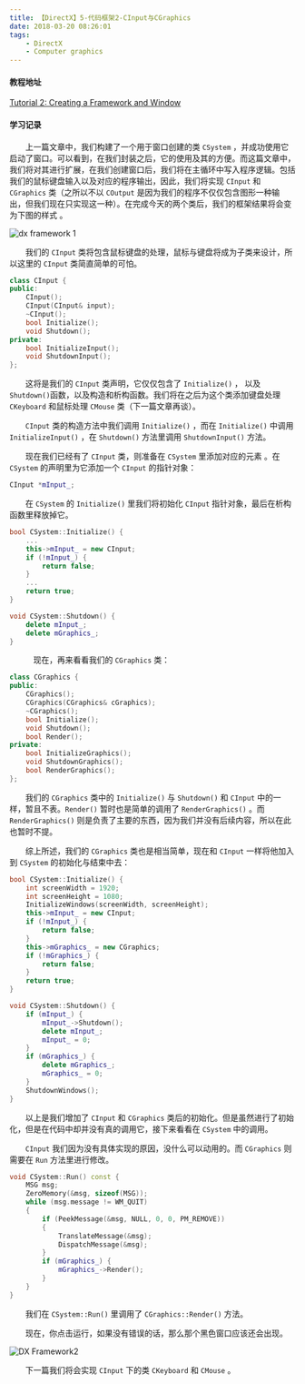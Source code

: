```yaml
---
title: 【DirectX】5-代码框架2-CInput与CGraphics
date: 2018-03-20 08:26:01
tags:
	- DirectX
	- Computer graphics
---
```


#### 教程地址

[Tutorial 2: Creating a Framework and Window](http://www.rastertek.com/dx11tut02.html)

#### 学习记录

&emsp;&emsp;上一篇文章中，我们构建了一个用于窗口创建的类 `CSystem` ，并成功使用它启动了窗口。可以看到，在我们封装之后，它的使用及其的方便。而这篇文章中，我们将对其进行扩展，在我们创建窗口后，我们将在主循环中写入程序逻辑。包括我们的鼠标键盘输入以及对应的程序输出，因此，我们将实现 `CInput` 和 `CGraphics` 类（之所以不以 `COutput` 是因为我们的程序不仅仅包含图形一种输出，但我们现在只实现这一种）。在完成今天的两个类后，我们的框架结果将会变为下图的样式 。

![dx framework 1](https://image.ibb.co/cAdBaH/image.png)

<!--more-->

&emsp;&emsp;我们的 `CInput` 类将包含鼠标键盘的处理，鼠标与键盘将成为子类来设计，所以这里的 `CInput` 类简直简单的可怕。

```c++
class CInput {
public:
	CInput();
	CInput(CInput& input);
	~CInput();
	bool Initialize();
	void Shutdown();
private:
	bool InitializeInput();
	void ShutdownInput();
};
```

&emsp;&emsp;这将是我们的 `CInput` 类声明，它仅仅包含了 `Initialize()`  ， 以及` Shutdown()`函数，以及构造和析构函数。我们将在之后为这个类添加键盘处理 `CKeyboard` 和鼠标处理 `CMouse` 类（下一篇文章再谈）。

&emsp;&emsp;`CInput` 类的构造方法中我们调用 `Initialize()` ，而在 `Initialize()` 中调用 `InitializeInput()` ，在 `Shutdown()` 方法里调用 `ShutdownInput()` 方法。

&emsp;&emsp;现在我们已经有了 `CInput` 类，则准备在 `CSystem` 里添加对应的元素 。在 `CSystem` 的声明里为它添加一个 `CInput` 的指针对象：

```c++
CInput *mInput_;
```

&emsp;&emsp;在 `CSystem` 的 `Initialize()` 里我们将初始化 `CInput` 指针对象，最后在析构函数里释放掉它。

```c++
bool CSystem::Initialize() {
	... 
	this->mInput_ = new CInput;
	if (!mInput_) {
		return false;
	}
	...
	return true;
}

void CSystem::Shutdown() {
	delete mInput_;
	delete mGraphics_;
}
```

&emsp;&emsp;&emsp;现在，再来看看我们的 `CGraphics` 类：

```c++
class CGraphics {
public:
	CGraphics();
	CGraphics(CGraphics& cGraphics);
	~CGraphics();
	bool Initialize();
	void Shutdown();
	bool Render();
private:
	bool InitializeGraphics();
	void ShutdownGraphics();
	bool RenderGraphics();
};
```

&emsp;&emsp;我们的 `CGraphics` 类中的 `Initialize()` 与 `Shutdown()` 和 `CInput` 中的一样，暂且不表。`Render()` 暂时也是简单的调用了 `RenderGraphics()` 。而 `RenderGraphics()` 则是负责了主要的东西，因为我们并没有后续内容，所以在此也暂时不提。

&emsp;&emsp;综上所述，我们的 `CGraphics` 类也是相当简单，现在和 `CInput` 一样将他加入到 `CSystem` 的初始化与结束中去：

```c++
bool CSystem::Initialize() {
	int screenWidth = 1920;
	int screenHeight = 1080;
	InitializeWindows(screenWidth, screenHeight);
	this->mInput_ = new CInput;
	if (!mInput_) {
		return false;
	}
	this->mGraphics_ = new CGraphics;
	if (!mGraphics_) {
		return false;
	}
	return true;
}

void CSystem::Shutdown() {
	if (mInput_) {
		mInput_->Shutdown();
		delete mInput_;
		mInput_ = 0;
	}
	if (mGraphics_) {
		delete mGraphics_;
		mGraphics_ = 0;
	}
	ShutdownWindows();
}
```

&emsp;&emsp;以上是我们增加了 `CInput` 和 `CGraphics` 类后的初始化。但是虽然进行了初始化，但是在代码中却并没有真的调用它，接下来看看在 `CSystem` 中的调用。

&emsp;&emsp;`CInput` 我们因为没有具体实现的原因，没什么可以动用的。而 `CGraphics` 则需要在 `Run` 方法里进行修改。

```c++
void CSystem::Run() const {
	MSG msg;
	ZeroMemory(&msg, sizeof(MSG));
	while (msg.message != WM_QUIT)
	{
		if (PeekMessage(&msg, NULL, 0, 0, PM_REMOVE))
		{
			TranslateMessage(&msg);
			DispatchMessage(&msg);
		}
		if (mGraphics_) {
			mGraphics_->Render();
		}
	}
}
```

&emsp;&emsp;我们在 `CSystem::Run()` 里调用了 `CGraphics::Render()` 方法。

&emsp;&emsp;现在，你点击运行，如果没有错误的话，那么那个黑色窗口应该还会出现。

![DX Framework2](https://image.ibb.co/ieKWQH/image.png)

&emsp;&emsp;下一篇我们将会实现 `CInput` 下的类 `CKeyboard` 和 `CMouse` 。